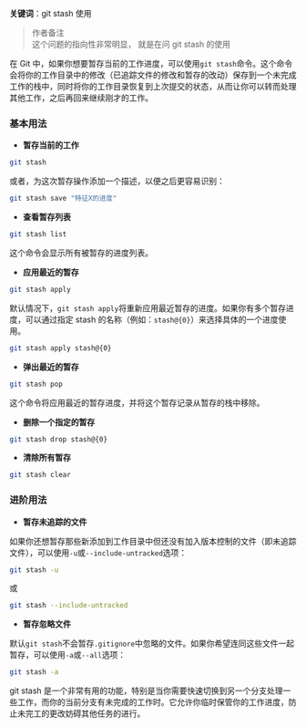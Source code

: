 **关键词**：git stash 使用

> 作者备注  
> 这个问题的指向性非常明显， 就是在问 git stash 的使用

在 Git 中，如果你想要暂存当前的工作进度，可以使用`git stash`命令。这个命令会将你的工作目录中的修改（已追踪文件的修改和暂存的改动）保存到一个未完成工作的栈中，同时将你的工作目录恢复到上次提交的状态，从而让你可以转而处理其他工作，之后再回来继续刚才的工作。

### 基本用法

- **暂存当前的工作**

```bash
git stash
```

或者，为这次暂存操作添加一个描述，以便之后更容易识别：

```bash
git stash save "特征X的进度"
```

- **查看暂存列表**

```bash
git stash list
```

这个命令会显示所有被暂存的进度列表。

- **应用最近的暂存**

```bash
git stash apply
```

默认情况下，`git stash apply`将重新应用最近暂存的进度。如果你有多个暂存进度，可以通过指定 stash 的名称（例如：`stash@{0}`）来选择具体的一个进度使用。

```bash
git stash apply stash@{0}
```

- **弹出最近的暂存**

```bash
git stash pop
```

这个命令将应用最近的暂存进度，并将这个暂存记录从暂存的栈中移除。

- **删除一个指定的暂存**

```bash
git stash drop stash@{0}
```

- **清除所有暂存**

```bash
git stash clear
```

### 进阶用法

- **暂存未追踪的文件**

如果你还想暂存那些新添加到工作目录中但还没有加入版本控制的文件（即未追踪文件），可以使用`-u`或`--include-untracked`选项：

```bash
git stash -u
```

或

```bash
git stash --include-untracked
```

- **暂存忽略文件**

默认`git stash`不会暂存`.gitignore`中忽略的文件。如果你希望连同这些文件一起暂存，可以使用`-a`或`--all`选项：

```bash
git stash -a
```

git stash 是一个非常有用的功能，特别是当你需要快速切换到另一个分支处理一些工作，而你的当前分支有未完成的工作时。它允许你临时保管你的工作进度，防止未完工的更改妨碍其他任务的进行。
